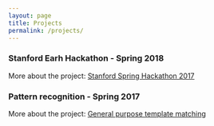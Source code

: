 ```yaml
---
layout: page
title: Projects
permalink: /projects/
---
```



### Stanford Earh Hackathon - Spring 2018

More about the project: 
[Stanford Spring Hackathon 2017](projects/earthhackathon.md)


### Pattern recognition - Spring 2017

More about the project: 
[General purpose template matching](projects/templatematching.md)
